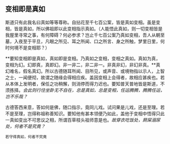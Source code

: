 ## 变相即是真如

斯道只有此我名曰真如等等尊称。自拈花至千七百公案，皆是真如变相。虽是变相，皆是真如，所以佛祖即以此变相指示真如。（人能悟此真如，则一切变相皆是我屋里寻常之事，有何障碍？何必参求？岂止千七百公案乃真如变相，吾人从朝至墓，入夜至于平旦，凡眼之所见、耳之所闻、口之所言、身之所触，梦里日里，何时何境不是变相耶？）

**要知变相即是真如，真如即是变相。乃真如之变相，变相之真如。真如为真，变相为幻。幻即真，真即幻。非一非二，非二非一。非真非幻，非幻非真。**真幻难名，假名真幻。所以古德随耳所闻、目所见，或声音、或境物指以示人，上智之士，一闻便彻，故谓之随缘会得相应疾。盖因变相上会得者，故相应甚疾也。若从本体上发明者，保任之功稍懈，则消停而得力迟也。要知普天普地皆是斯道，不须拣择。*会此则行住坐卧无不自在，总是真如，总是变相，任运腾腾，腾腾任运，岂不乐哉？*

古德答西来意，答如何是佛，随口指示，竟同儿戏。试问果是儿戏，还是至理。若不是至理，岂得称祖称善知识。要知他有甚本领便乃如此，盖他于变相中悟得只此一真如变出不可思议之相，所谓百草枝头祖师意是也。*故穿衣吃饭处，屙屎溺尿处，何者不是究竟？*

```yang
若守得真如，何者不究竟
```

